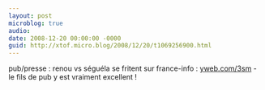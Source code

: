 ```yaml
---
layout: post
microblog: true
audio: 
date: 2008-12-20 00:00:00 -0000
guid: http://xtof.micro.blog/2008/12/20/t1069256900.html
---
```

pub/presse : renou vs séguéla se fritent sur france-info : [yweb.com/3sm](http://yweb.com/3sm) - le fils de pub y est vraiment excellent !
